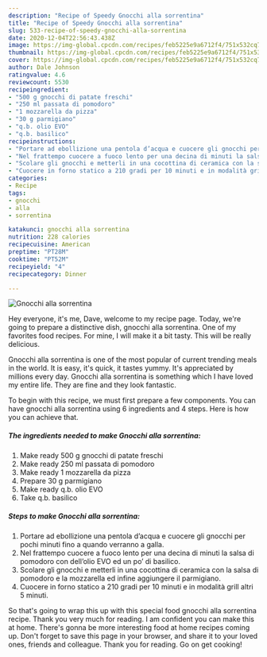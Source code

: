 ```yaml
---
description: "Recipe of Speedy Gnocchi alla sorrentina"
title: "Recipe of Speedy Gnocchi alla sorrentina"
slug: 533-recipe-of-speedy-gnocchi-alla-sorrentina
date: 2020-12-04T22:56:43.438Z
image: https://img-global.cpcdn.com/recipes/feb5225e9a6712f4/751x532cq70/gnocchi-alla-sorrentina-recipe-main-photo.jpg
thumbnail: https://img-global.cpcdn.com/recipes/feb5225e9a6712f4/751x532cq70/gnocchi-alla-sorrentina-recipe-main-photo.jpg
cover: https://img-global.cpcdn.com/recipes/feb5225e9a6712f4/751x532cq70/gnocchi-alla-sorrentina-recipe-main-photo.jpg
author: Dale Johnson
ratingvalue: 4.6
reviewcount: 5530
recipeingredient:
- "500 g gnocchi di patate freschi"
- "250 ml passata di pomodoro"
- "1 mozzarella da pizza"
- "30 g parmigiano"
- "q.b. olio EVO"
- "q.b. basilico"
recipeinstructions:
- "Portare ad ebollizione una pentola d’acqua e cuocere gli gnocchi per pochi minuti fino a quando verranno a galla."
- "Nel frattempo cuocere a fuoco lento per una decina di minuti la salsa di pomodoro con dell’olio EVO ed un po’ di basilico."
- "Scolare gli gnocchi e metterli in una cocottina di ceramica con la salsa di pomodoro e la mozzarella ed infine aggiungere il parmigiano."
- "Cuocere in forno statico a 210 gradi per 10 minuti e in modalità grill altri 5 minuti."
categories:
- Recipe
tags:
- gnocchi
- alla
- sorrentina

katakunci: gnocchi alla sorrentina 
nutrition: 228 calories
recipecuisine: American
preptime: "PT28M"
cooktime: "PT52M"
recipeyield: "4"
recipecategory: Dinner

---
```



![Gnocchi alla sorrentina](https://img-global.cpcdn.com/recipes/feb5225e9a6712f4/751x532cq70/gnocchi-alla-sorrentina-recipe-main-photo.jpg)

Hey everyone, it's me, Dave, welcome to my recipe page. Today, we're going to prepare a distinctive dish, gnocchi alla sorrentina. One of my favorites food recipes. For mine, I will make it a bit tasty. This will be really delicious.



Gnocchi alla sorrentina is one of the most popular of current trending meals in the world. It is easy, it's quick, it tastes yummy. It's appreciated by millions every day. Gnocchi alla sorrentina is something which I have loved my entire life. They are fine and they look fantastic.


To begin with this recipe, we must first prepare a few components. You can have gnocchi alla sorrentina using 6 ingredients and 4 steps. Here is how you can achieve that.

<!--inarticleads1-->

##### The ingredients needed to make Gnocchi alla sorrentina:

1. Make ready 500 g gnocchi di patate freschi
1. Make ready 250 ml passata di pomodoro
1. Make ready 1 mozzarella da pizza
1. Prepare 30 g parmigiano
1. Make ready q.b. olio EVO
1. Take q.b. basilico




<!--inarticleads2-->

##### Steps to make Gnocchi alla sorrentina:

1. Portare ad ebollizione una pentola d’acqua e cuocere gli gnocchi per pochi minuti fino a quando verranno a galla.
1. Nel frattempo cuocere a fuoco lento per una decina di minuti la salsa di pomodoro con dell’olio EVO ed un po’ di basilico.
1. Scolare gli gnocchi e metterli in una cocottina di ceramica con la salsa di pomodoro e la mozzarella ed infine aggiungere il parmigiano.
1. Cuocere in forno statico a 210 gradi per 10 minuti e in modalità grill altri 5 minuti.




So that's going to wrap this up with this special food gnocchi alla sorrentina recipe. Thank you very much for reading. I am confident you can make this at home. There's gonna be more interesting food at home recipes coming up. Don't forget to save this page in your browser, and share it to your loved ones, friends and colleague. Thank you for reading. Go on get cooking!
